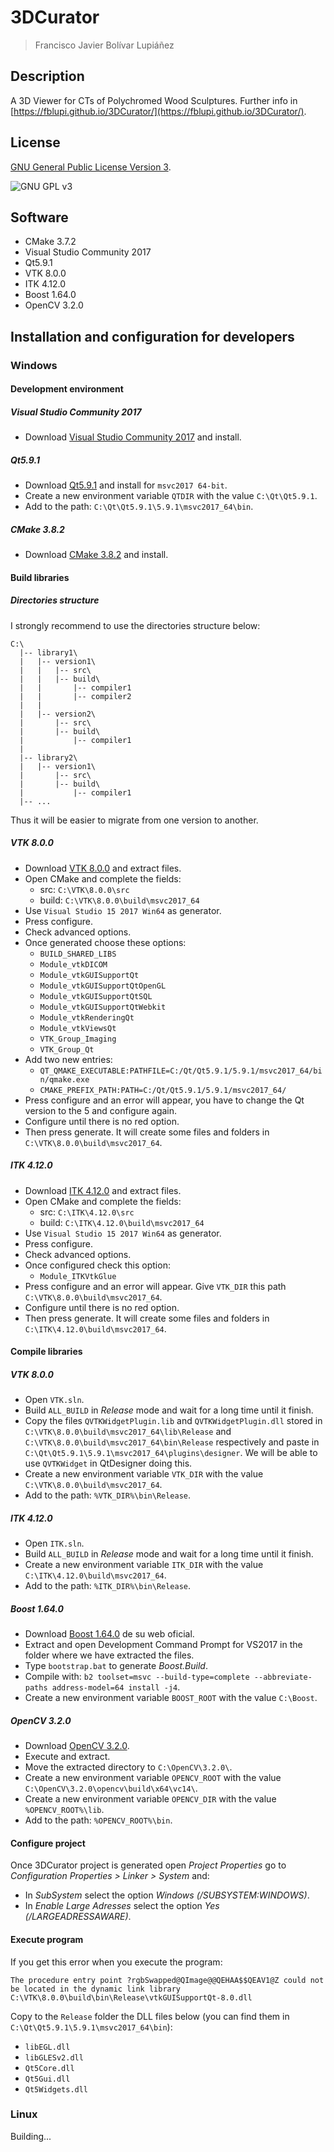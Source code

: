 # 3DCurator

> Francisco Javier Bolívar Lupiáñez

## Description

A 3D Viewer for CTs of Polychromed Wood Sculptures. Further info in [https://fblupi.github.io/3DCurator/](https://fblupi.github.io/3DCurator/).

## License

[GNU General Public License Version 3](LICENSE).

![GNU GPL v3](https://camo.githubusercontent.com/cffb10a3e84f202bdac9c38fe1f9c212a7a8b59a/68747470733a2f2f646c2e64726f70626f7875736572636f6e74656e742e636f6d2f732f7430796c76697337663173746375372f47504c2d332e302e706e67)

## Software

* CMake 3.7.2
* Visual Studio Community 2017
* Qt5.9.1
* VTK 8.0.0
* ITK 4.12.0
* Boost 1.64.0
* OpenCV 3.2.0

## Installation and configuration for developers

### Windows

#### Development environment

##### Visual Studio Community 2017

* Download [Visual Studio Community 2017](https://www.visualstudio.com/es-es/downloads/download-visual-studio-vs.aspx) and install.

##### Qt5.9.1

* Download [Qt5.9.1](http://download.qt.io/official_releases/qt/5.9/5.9.1/qt-opensource-windows-x86-5.9.1.exe) and install for `msvc2017 64-bit`.
* Create a new environment variable `QTDIR` with the value `C:\Qt\Qt5.9.1`.
* Add to the path: `C:\Qt\Qt5.9.1\5.9.1\msvc2017_64\bin`.

##### CMake 3.8.2

* Download [CMake 3.8.2](https://cmake.org/files/v3.8/cmake-3.8.2-win64-x64.msi) and install.

#### Build libraries

##### Directories structure

I strongly recommend to use the directories structure below:

```
C:\
  |-- library1\
  |   |-- version1\
  |   |   |-- src\
  |   |   |-- build\
  |   |       |-- compiler1
  |   |       |-- compiler2
  |   |
  |   |-- version2\
  |       |-- src\
  |       |-- build\
  |           |-- compiler1
  |
  |-- library2\
  |   |-- version1\
  |       |-- src\
  |       |-- build\
  |           |-- compiler1
  |-- ...
```

Thus it will be easier to migrate from one version to another.

##### VTK 8.0.0

* Download [VTK 8.0.0](http://www.vtk.org/files/release/8.0/VTK-8.0.0.zip) and extract files.
* Open CMake and complete the fields:
  + src: `C:\VTK\8.0.0\src`
  + build: `C:\VTK\8.0.0\build\msvc2017_64`
* Use `Visual Studio 15 2017 Win64` as generator.
* Press configure.
* Check advanced options.
* Once generated choose these options:
  + `BUILD_SHARED_LIBS`
  + `Module_vtkDICOM`
  + `Module_vtkGUISupportQt`
  + `Module_vtkGUISupportQtOpenGL`
  + `Module_vtkGUISupportQtSQL`
  + `Module_vtkGUISupportQtWebkit`
  + `Module_vtkRenderingQt`
  + `Module_vtkViewsQt`
  + `VTK_Group_Imaging`
  + `VTK_Group_Qt`
* Add two new entries:
  + `QT_QMAKE_EXECUTABLE:PATHFILE=C:/Qt/Qt5.9.1/5.9.1/msvc2017_64/bin/qmake.exe`
  + `CMAKE_PREFIX_PATH:PATH=C:/Qt/Qt5.9.1/5.9.1/msvc2017_64/`
* Press configure and an error will appear, you have to change the Qt version to the 5 and configure again.
* Configure until there is no red option.
* Then press generate. It will create some files and folders in `C:\VTK\8.0.0\build\msvc2017_64`.

##### ITK 4.12.0

* Download [ITK 4.12.0](https://sourceforge.net/projects/itk/files/itk/4.11/InsightToolkit-4.12.0.zip/download) and extract files.
* Open CMake and complete the fields:
  + src: `C:\ITK\4.12.0\src`
  + build: `C:\ITK\4.12.0\build\msvc2017_64`
* Use `Visual Studio 15 2017 Win64` as generator.
* Press configure.
* Check advanced options.
* Once configured check this option:
  + `Module_ITKVtkGlue`
* Press configure and an error will appear. Give `VTK_DIR` this path `C:\VTK\8.0.0\build\msvc2017_64`.
* Configure until there is no red option.
* Then press generate. It will create some files and folders in `C:\ITK\4.12.0\build\msvc2017_64`.

#### Compile libraries

##### VTK 8.0.0

* Open `VTK.sln`.
* Build `ALL_BUILD` in *Release* mode and wait for a long time until it finish.
* Copy the files `QVTKWidgetPlugin.lib` and `QVTKWidgetPlugin.dll` stored in `C:\VTK\8.0.0\build\msvc2017_64\lib\Release` and `C:\VTK\8.0.0\build\msvc2017_64\bin\Release` respectively and paste in `C:\Qt\Qt5.9.1\5.9.1\msvc2017_64\plugins\designer`. We will be able to use `QVTKWidget` in QtDesigner doing this.
* Create a new environment variable `VTK_DIR` with the value `C:\VTK\8.0.0\build\msvc2017_64`.
* Add to the path: `%VTK_DIR%\bin\Release`.

##### ITK 4.12.0

* Open `ITK.sln`.
* Build `ALL_BUILD` in *Release* mode and wait for a long time until it finish.
* Create a new environment variable `ITK_DIR` with the value `C:\ITK\4.12.0\build\msvc2017_64`.
* Add to the path: `%ITK_DIR%\bin\Release`.

##### Boost 1.64.0

* Download [Boost 1.64.0](http://sourceforge.net/projects/boost/files/boost/1.64.0/) de su web oficial.
* Extract and open Development Command Prompt for VS2017 in the folder where we have extracted the files.
* Type `bootstrap.bat` to generate *Boost.Build*.
* Compile with: `b2 toolset=msvc --build-type=complete --abbreviate-paths address-model=64 install -j4`.
* Create a new environment variable `BOOST_ROOT` with the value `C:\Boost`.

##### OpenCV 3.2.0

* Download [OpenCV 3.2.0](https://sourceforge.net/projects/opencvlibrary/files/opencv-win/3.2.0/opencv-3.2.0-vc14.exe/download).
* Execute and extract.
* Move the extracted directory to `C:\OpenCV\3.2.0\`.
* Create a new environment variable `OPENCV_ROOT` with the value `C:\OpenCV\3.2.0\opencv\build\x64\vc14\`.
* Create a new environment variable `OPENCV_DIR` with the value `%OPENCV_ROOT%\lib`.
* Add to the path: `%OPENCV_ROOT%\bin`.

#### Configure project

Once 3DCurator project is generated open *Project Properties* go to *Configuration Properties > Linker > System* and:
* In *SubSystem* select the option *Windows (/SUBSYSTEM:WINDOWS)*.
* In *Enable Large Adresses* select the option *Yes (/LARGEADRESSAWARE)*.

#### Execute program

If you get this error when you execute the program: 

```
The procedure entry point ?rgbSwapped@QImage@@QEHAA$$QEAV1@Z could not be located in the dynamic link library C:\VTK\8.0.0\build\bin\Release\vtkGUISupportQt-8.0.dll
```

Copy to the `Release` folder the DLL files below (you can find them in `C:\Qt\Qt5.9.1\5.9.1\msvc2017_64\bin`):

* `libEGL.dll`
* `libGLESv2.dll`
* `Qt5Core.dll`
* `Qt5Gui.dll`
* `Qt5Widgets.dll`

### Linux

Building...